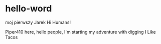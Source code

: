 # hello-word
moj pierwszy Jarek
Hi Humans!

Piper410 here, hello people, I'm starting my adventure with digging
I Like Tacos
